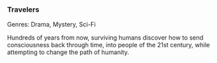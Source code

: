 ### Travelers

Genres: Drama, Mystery, Sci-Fi

Hundreds of years from now, surviving humans discover how to send consciousness back through time, into people of the 21st century, while attempting to change the path of humanity.

